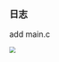 ### 日志

add main.c

<img src="C:\Users\mxp101800\AppData\Roaming\Typora\typora-user-images\image-20210216163132725.png" style="zoom: 67%;" />

